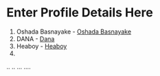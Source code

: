 # Enter Profile Details Here

1. Oshada Basnayake - [Oshada Basnayake](https://github.com/oshada97)
2. DANA             - [Dana](https://github.com/DananjayaBC)
3. Heaboy			- [Heaboy](https://github.com/heaboyhela)
4.
..
..
...
....